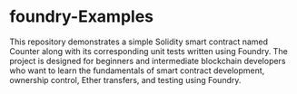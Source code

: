 # foundry-Examples
This repository demonstrates a simple Solidity smart contract named Counter along with its corresponding unit tests written using Foundry. The project is designed for beginners and intermediate blockchain developers who want to learn the fundamentals of smart contract development, ownership control, Ether transfers, and testing using Foundry.
